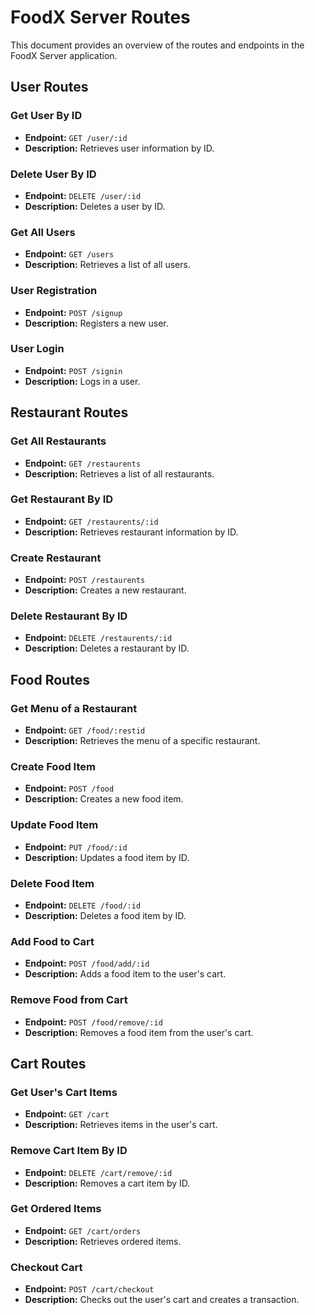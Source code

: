 # FoodX Server Routes

This document provides an overview of the routes and endpoints in the FoodX Server application.

## User Routes

### Get User By ID
- **Endpoint:** `GET /user/:id`
- **Description:** Retrieves user information by ID.

### Delete User By ID
- **Endpoint:** `DELETE /user/:id`
- **Description:** Deletes a user by ID.

### Get All Users
- **Endpoint:** `GET /users`
- **Description:** Retrieves a list of all users.

### User Registration
- **Endpoint:** `POST /signup`
- **Description:** Registers a new user.

### User Login
- **Endpoint:** `POST /signin`
- **Description:** Logs in a user.

## Restaurant Routes

### Get All Restaurants
- **Endpoint:** `GET /restaurents`
- **Description:** Retrieves a list of all restaurants.

### Get Restaurant By ID
- **Endpoint:** `GET /restaurents/:id`
- **Description:** Retrieves restaurant information by ID.

### Create Restaurant
- **Endpoint:** `POST /restaurents`
- **Description:** Creates a new restaurant.

### Delete Restaurant By ID
- **Endpoint:** `DELETE /restaurents/:id`
- **Description:** Deletes a restaurant by ID.

## Food Routes

### Get Menu of a Restaurant
- **Endpoint:** `GET /food/:restid`
- **Description:** Retrieves the menu of a specific restaurant.

### Create Food Item
- **Endpoint:** `POST /food`
- **Description:** Creates a new food item.

### Update Food Item
- **Endpoint:** `PUT /food/:id`
- **Description:** Updates a food item by ID.

### Delete Food Item
- **Endpoint:** `DELETE /food/:id`
- **Description:** Deletes a food item by ID.

### Add Food to Cart
- **Endpoint:** `POST /food/add/:id`
- **Description:** Adds a food item to the user's cart.

### Remove Food from Cart
- **Endpoint:** `POST /food/remove/:id`
- **Description:** Removes a food item from the user's cart.

## Cart Routes

### Get User's Cart Items
- **Endpoint:** `GET /cart`
- **Description:** Retrieves items in the user's cart.

### Remove Cart Item By ID
- **Endpoint:** `DELETE /cart/remove/:id`
- **Description:** Removes a cart item by ID.

### Get Ordered Items
- **Endpoint:** `GET /cart/orders`
- **Description:** Retrieves ordered items.

### Checkout Cart
- **Endpoint:** `POST /cart/checkout`
- **Description:** Checks out the user's cart and creates a transaction.
